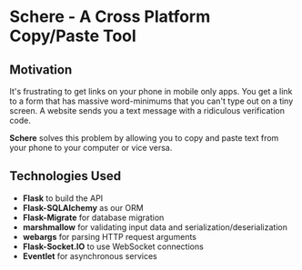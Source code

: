 # Schere - A Cross Platform Copy/Paste Tool


## Motivation
It's frustrating to get links on your phone in mobile only apps. You get a link to a form that has massive word-minimums that you can't type out on a tiny screen. A website sends you a text message with a ridiculous verification code.

**Schere** solves this problem by allowing you to copy and paste text from your phone to your computer or vice versa.


## Technologies Used
* **Flask** to build the API
* **Flask-SQLAlchemy** as our ORM
* **Flask-Migrate** for database migration
* **marshmallow** for validating input data and serialization/deserialization
* **webargs** for parsing HTTP request arguments
* **Flask-Socket.IO** to use WebSocket connections
* **Eventlet** for asynchronous services